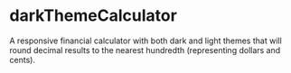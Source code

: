 # darkThemeCalculator

A responsive financial calculator with both dark and light themes that will round decimal results to the nearest hundredth (representing dollars and cents).
